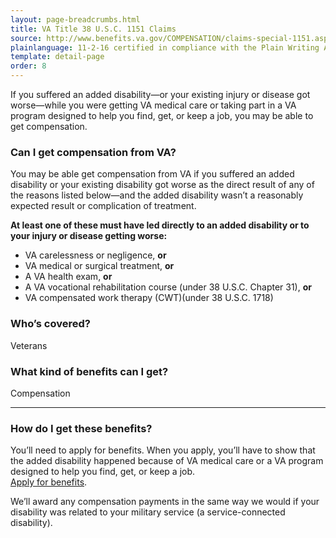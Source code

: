 ```yaml
---
layout: page-breadcrumbs.html
title: VA Title 38 U.S.C. 1151 Claims
source: http://www.benefits.va.gov/COMPENSATION/claims-special-1151.asp
plainlanguage: 11-2-16 certified in compliance with the Plain Writing Act
template: detail-page
order: 8
---
```


<div class="va-introtext">

If you suffered an added disability—or your existing injury or disease got worse—while you were getting VA medical care or taking part in a VA program designed to help you find, get, or keep a job, you may be able to get compensation.

</div>

<div class="feature" markdown="1">

### Can I get compensation from VA?

You may be able get compensation from VA if you suffered an added disability or your existing disability got worse as the direct result of any of the reasons listed below—and the added disability wasn’t a reasonably expected result or complication of treatment.

**At least one of these must have led directly to an added disability or to your injury or disease getting worse:**
  - VA carelessness or negligence, **or**
  - VA medical or surgical treatment, **or**
  - A VA health exam, **or**
  - A VA vocational rehabilitation course (under 38 U.S.C. Chapter 31), **or**
  - VA compensated work therapy (CWT)(under 38 U.S.C. 1718)
  
### Who’s covered?
Veterans
</div>

### What kind of benefits can I get?

Compensation 

-----

### How do I get these benefits?

You’ll need to apply for benefits. When you apply, you’ll have to show that the added disability happened because of VA medical care or a VA program designed to help you find, get, or keep a job. <br>
[Apply for benefits](/disability-benefits/apply/).

We’ll award any compensation payments in the same way we would if your disability was related to your military service (a service-connected disability).




